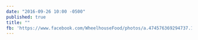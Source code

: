 ```yaml
---
date: "2016-09-26 10:00 -0500"
published: true
title: ""
fb: 'https://www.facebook.com/WheelhouseFood/photos/a.474576369294737.1073741829.453515888067452/1122385697847131/?type=1&theater'
---
```


